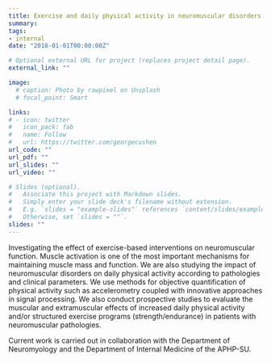 ```yaml
---
title: Exercise and daily physical activity in neuromuscular disorders and other clinical populations
summary: 
tags:
- internal
date: "2018-01-01T00:00:00Z"

# Optional external URL for project (replaces project detail page).
external_link: ""

image:
  # caption: Photo by rawpixel on Unsplash
  # focal_point: Smart

links:
# - icon: twitter
#   icon_pack: fab
#   name: Follow
#   url: https://twitter.com/georgecushen
url_code: ""
url_pdf: ""
url_slides: ""
url_video: ""

# Slides (optional).
#   Associate this project with Markdown slides.
#   Simply enter your slide deck's filename without extension.
#   E.g. `slides = "example-slides"` references `content/slides/example-slides.md`.
#   Otherwise, set `slides = ""`.
slides: ""
---
```

Investigating the effect of exercise-based interventions on neuromuscular function.
Muscle activation is one of the most important mechanisms for maintaining muscle mass and function. We are also studying the impact of neuromuscular disorders on daily physical activity according to pathologies and clinical parameters. We use methods for objective quantification of physical activity such as accelerometry coupled with innovative approaches in signal processing.
We also conduct prospective studies to evaluate the muscular and extramuscular effects of increased daily physical activity and/or structured exercise programs (strength/endurance) in patients with neuromuscular pathologies.

 Current work is carried out in collaboration with the Department of Neuromyology and the Department of Internal Medicine of the APHP-SU.
